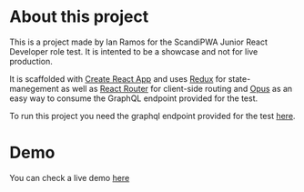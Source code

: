 # About this project

This is a project made by Ian Ramos for the ScandiPWA Junior React Developer role test.
It is intented to be a showcase and not for live production.

It is scaffolded with [Create React App](https://github.com/facebook/create-react-app) and uses [Redux](https://redux.js.org/) for state-manegement as well as [React Router](https://reactrouter.com/) for client-side routing and [Opus](https://github.com/tilework/opus) as an easy way to consume the GraphQL endpoint provided for the test.


To run this project you need the graphql endpoint provided for the test [here](https://github.com/scandiweb/junior-react-endpoint).

# Demo
You can check a live demo [here](https://scandi-react-test.herokuapp.com/all)